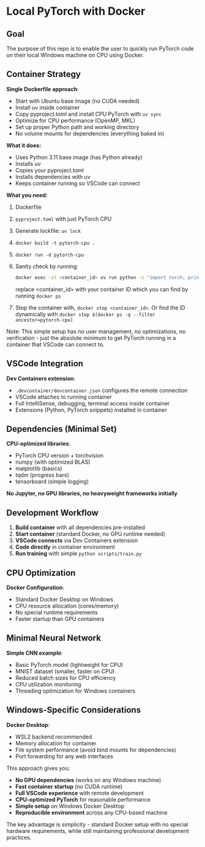 # Local PyTorch with Docker

## Goal

The purpose of this repo is to enable the user to quickly run PyTorch code on their local WIndows machine on CPU using Docker.

## Container Strategy

**Single Dockerfile approach**:

- Start with Ubuntu base image (no CUDA needed)
- Install uv inside container
- Copy pyproject.toml and install CPU PyTorch with `uv sync`
- Optimize for CPU performance (OpenMP, MKL)
- Set up proper Python path and working directory
- No volume mounts for dependencies (everything baked in)

**What it does:**

- Uses Python 3.11 base image (has Python already)
- Installs uv
- Copies your pyproject.toml
- Installs dependencies with uv
- Keeps container running so VSCode can connect

**What you need:**

1. Dockerfile
2. `pyproject.toml` with just PyTorch CPU
3. Generate lockfile: `uv lock`
4. `docker build -t pytorch-cpu .`
5. `docker run -d pytorch-cpu`
6. Sanity check by running:

   ```bash
   docker exec -it <container_id> uv run python -c "import torch; print('PyTorch version:', torch.__version__); x = torch.tensor([1, 2, 3]); print('Tensor:', x); print('Sum:', x.sum().item())"
   ```

   replace <container_id> with your container ID which you can find by running `docker ps`
6. Stop the container with, `docker stop <container_id>`. Or find the ID dynamically with `docker stop $(docker ps -q --filter ancestor=pytorch-cpu)`

Note: This simple setup has no user management, no optimizations, no verification - just the absolute minimum to get PyTorch running in a container that VSCode can connect to.

## VSCode Integration

**Dev Containers extension**:

- `.devcontainer/devcontainer.json` configures the remote connection
- VSCode attaches to running container
- Full IntelliSense, debugging, terminal access inside container
- Extensions (Python, PyTorch snippets) installed in container

## Dependencies (Minimal Set)

**CPU-optimized libraries**:

- PyTorch CPU version + torchvision
- numpy (with optimized BLAS)
- matplotlib (basics)
- tqdm (progress bars)
- tensorboard (simple logging)

**No Jupyter, no GPU libraries, no heavyweight frameworks initially**

## Development Workflow

1. **Build container** with all dependencies pre-installed
2. **Start container** (standard Docker, no GPU runtime needed)
3. **VSCode connects** via Dev Containers extension
4. **Code directly** in container environment
5. **Run training** with simple `python scripts/train.py`

## CPU Optimization

**Docker Configuration**:

- Standard Docker Desktop on Windows
- CPU resource allocation (cores/memory)
- No special runtime requirements
- Faster startup than GPU containers

## Minimal Neural Network

**Simple CNN example**:

- Basic PyTorch model (lightweight for CPU)
- MNIST dataset (smaller, faster on CPU)
- Reduced batch sizes for CPU efficiency
- CPU utilization monitoring
- Threading optimization for Windows containers

## Windows-Specific Considerations

**Docker Desktop**:

- WSL2 backend recommended
- Memory allocation for container
- File system performance (avoid bind mounts for dependencies)
- Port forwarding for any web interfaces

This approach gives you:

- **No GPU dependencies** (works on any Windows machine)
- **Fast container startup** (no CUDA runtime)
- **Full VSCode experience** with remote development
- **CPU-optimized PyTorch** for reasonable performance
- **Simple setup** on Windows Docker Desktop
- **Reproducible environment** across any CPU-based machine

The key advantage is simplicity - standard Docker setup with no special hardware requirements, while still maintaining professional development practices.
